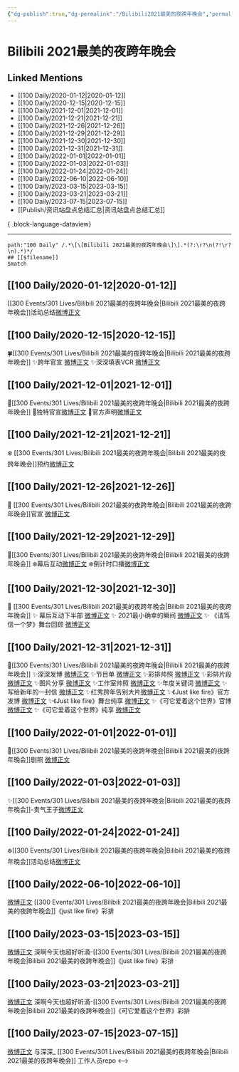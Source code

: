 ```yaml
---
{"dg-publish":true,"dg-permalink":"/Bilibili2021最美的夜跨年晚会","permalink":"/Bilibili2021最美的夜跨年晚会/","title":"Bilibili 2021最美的夜跨年晚会","tags":[null],"created":"2022-11-17T20:19:46.000+08:00","updated":"2023-08-24T18:39:19.602+08:00"}
---
```


# Bilibili 2021最美的夜跨年晚会

## Linked Mentions
- [[100 Daily/2020-01-12\|2020-01-12]]
- [[100 Daily/2020-12-15\|2020-12-15]]
- [[100 Daily/2021-12-01\|2021-12-01]]
- [[100 Daily/2021-12-21\|2021-12-21]]
- [[100 Daily/2021-12-26\|2021-12-26]]
- [[100 Daily/2021-12-29\|2021-12-29]]
- [[100 Daily/2021-12-30\|2021-12-30]]
- [[100 Daily/2021-12-31\|2021-12-31]]
- [[100 Daily/2022-01-01\|2022-01-01]]
- [[100 Daily/2022-01-03\|2022-01-03]]
- [[100 Daily/2022-01-24\|2022-01-24]]
- [[100 Daily/2022-06-10\|2022-06-10]]
- [[100 Daily/2023-03-15\|2023-03-15]]
- [[100 Daily/2023-03-21\|2023-03-21]]
- [[100 Daily/2023-07-15\|2023-07-15]]
- [[Publish/资讯站盘点总结汇总\|资讯站盘点总结汇总]]

{ .block-language-dataview}

---

```expander
path:"100 Daily" /.*\[\[Bilibili 2021最美的夜跨年晚会\]\].*(?:\r?\n(?!\r?\n).*)*/
## [[$filename]]
$match
```
## [[100 Daily/2020-01-12\|2020-01-12]]
[[300 Events/301 Lives/Bilibili 2021最美的夜跨年晚会\|Bilibili 2021最美的夜跨年晚会]]活动总结[微博正文](https://m.weibo.cn/6466290670/4459984425643777)
## [[100 Daily/2020-12-15\|2020-12-15]]
🍀[[300 Events/301 Lives/Bilibili 2021最美的夜跨年晚会\|Bilibili 2021最美的夜跨年晚会]]
✨跨年官宣 [微博正文](https://weibo.com/6466290670/JyAHI6yt0)
✨深深填表VCR [微博正文](https://weibo.com/6466290670/JyAJ0drAV)
## [[100 Daily/2021-12-01\|2021-12-01]]
🌟[[300 Events/301 Lives/Bilibili 2021最美的夜跨年晚会\|Bilibili 2021最美的夜跨年晚会]]
💫独特官宣[微博正文](https://m.weibo.cn/6466290670/4709676225401174)
💫官方声明[微博正文](https://m.weibo.cn/6466290670/4709677361791751)
## [[100 Daily/2021-12-21\|2021-12-21]]
❄️ [[300 Events/301 Lives/Bilibili 2021最美的夜跨年晚会\|Bilibili 2021最美的夜跨年晚会]]预约[微博正文](https://m.weibo.cn/6466290670/4716858802962798)
## [[100 Daily/2021-12-26\|2021-12-26]]
💫 [[300 Events/301 Lives/Bilibili 2021最美的夜跨年晚会\|Bilibili 2021最美的夜跨年晚会]]官宣 [微博正文](https://m.weibo.cn/6466290670/4718629738775588)
## [[100 Daily/2021-12-29\|2021-12-29]]
🌟[[300 Events/301 Lives/Bilibili 2021最美的夜跨年晚会\|Bilibili 2021最美的夜跨年晚会]]
❄️幕后互动[微博正文](https://m.weibo.cn/6466290670/4719702922233891)
❄️倒计时口播[微博正文](https://m.weibo.cn/6466290670/4719728633053296)
## [[100 Daily/2021-12-30\|2021-12-30]]
💫 [[300 Events/301 Lives/Bilibili 2021最美的夜跨年晚会\|Bilibili 2021最美的夜跨年晚会]]
✨ 幕后互动下半部 [微博正文](https://m.weibo.cn/6466290670/4720035110587151)
✨ 2021最小确幸的瞬间 [微博正文](https://m.weibo.cn/6466290670/4720190878650044)
✨ 《请笃信一个梦》舞台回顾 [微博正文](https://m.weibo.cn/6466290670/4720076169155005)
## [[100 Daily/2021-12-31\|2021-12-31]]
💫[[300 Events/301 Lives/Bilibili 2021最美的夜跨年晚会\|Bilibili 2021最美的夜跨年晚会]]
✨深深发博 [微博正文](https://m.weibo.cn/6466290670/4720594014701971)
✨节目单 [微博正文](https://m.weibo.cn/6466290670/4720438929786644)
✨彩排帅照 [微博正文](https://m.weibo.cn/6466290670/4720400053044021)
✨彩排片段 [微博正文](https://m.weibo.cn/6466290670/4720403002165148)
✨图片分享 [微博正文](https://m.weibo.cn/6466290670/4720486250972568)
✨工作室帅照 [微博正文](https://m.weibo.cn/6466290670/4720647848854979)
✨年度关键词 [微博正文](https://m.weibo.cn/6466290670/4720541678438378)
✨写给新年的一封信 [微博正文](https://m.weibo.cn/6466290670/4720454864995774)
✨红秀跨年告别大片[微博正文](https://m.weibo.cn/6466290670/4720451769339789)
✨《Just like fire》官方发博 [微博正文](https://m.weibo.cn/6466290670/4720574376971498)
✨《Just like fire》舞台纯享 [微博正文](https://m.weibo.cn/6466290670/4720608811681251)
✨《可它爱着这个世界》官博 [微博正文](https://m.weibo.cn/6466290670/4720573845079658)
✨《可它爱着这个世界》纯享 [微博正文](https://m.weibo.cn/6466290670/4720602444733661)
## [[100 Daily/2022-01-01\|2022-01-01]]
🌟[[300 Events/301 Lives/Bilibili 2021最美的夜跨年晚会\|Bilibili 2021最美的夜跨年晚会]]剧照 [微博正文](https://m.weibo.cn/6466290670/4720788840125044)
## [[100 Daily/2022-01-03\|2022-01-03]]
✨[[300 Events/301 Lives/Bilibili 2021最美的夜跨年晚会\|Bilibili 2021最美的夜跨年晚会]]-贵气王子[微博正文](https://m.weibo.cn/6466290670/4721507711060243)
## [[100 Daily/2022-01-24\|2022-01-24]]
❄️[[300 Events/301 Lives/Bilibili 2021最美的夜跨年晚会\|Bilibili 2021最美的夜跨年晚会]]活动总结[微博正文](https://m.weibo.cn/6466290670/4729275149718620)
## [[100 Daily/2022-06-10\|2022-06-10]]
[微博正文](https://m.weibo.cn/6041830261/4778685464314001) [[300 Events/301 Lives/Bilibili 2021最美的夜跨年晚会\|Bilibili 2021最美的夜跨年晚会]]《just like fire》彩排

## [[100 Daily/2023-03-15\|2023-03-15]]
[微博正文](https://weibo.com/3123996041/4879678953753721) 深啊今天也超好听滴-[[300 Events/301 Lives/Bilibili 2021最美的夜跨年晚会\|Bilibili 2021最美的夜跨年晚会]]《just like fire》彩排
## [[100 Daily/2023-03-21\|2023-03-21]]
[微博正文](https://weibo.com/3123996041/4881690009276006) 深啊今天也超好听滴-[[300 Events/301 Lives/Bilibili 2021最美的夜跨年晚会\|Bilibili 2021最美的夜跨年晚会]]《可它爱着这个世界》彩排
## [[100 Daily/2023-07-15\|2023-07-15]]
[微博正文](http://weibo.com/7330448895/Na0NZwZrX) 与深深_ [[300 Events/301 Lives/Bilibili 2021最美的夜跨年晚会\|Bilibili 2021最美的夜跨年晚会]] 工作人员repo
<-->
